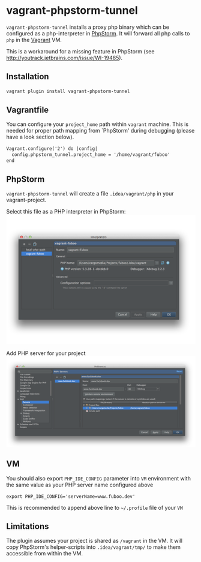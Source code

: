 vagrant-phpstorm-tunnel
=======================
`vagrant-phpstorm-tunnel` installs a proxy php binary which can be configured as a php-interpreter in [PhpStorm](http://www.jetbrains.com/phpstorm/).
It will forward all php calls to `php` in the [Vagrant](http://www.vagrantup.com/) VM.

This is a workaround for a missing feature in PhpStorm (see http://youtrack.jetbrains.com/issue/WI-19485).

Installation
------------
```sh
vagrant plugin install vagrant-phpstorm-tunnel
```

Vagrantfile
-----------
You can configure your `project_home` path within `vagrant` machine. This is needed for proper path mapping from `PhpStorm' during debugging (please have a look section below).
```
Vagrant.configure('2') do |config|
  config.phpstorm_tunnel.project_home = '/home/vagrant/fuboo'
end
```

PhpStorm
--------
`vagrant-phpstorm-tunnel` will create a file `.idea/vagrant/php` in your vagrant-project.

Select this file as a PHP interpreter in PhpStorm:
![PhpStorm screenshot](docu/phpstorm-interpreter.png)

Add PHP server for your project
![PhpStorm screenshot](docu/phpstorm-servers.png)

VM
--
You should also export `PHP_IDE_CONFIG` parameter into `VM` environment with the same value as your PHP server name configured above
```
export PHP_IDE_CONFIG='serverName=www.fuboo.dev'
```
This is recommended to append above line to `~/.profile` file of your `VM`


Limitations
-----------
The plugin assumes your project is shared as `/vagrant` in the VM.
It will copy PhpStorm's helper-scripts into `.idea/vagrant/tmp/` to make them accessible from within the VM.
